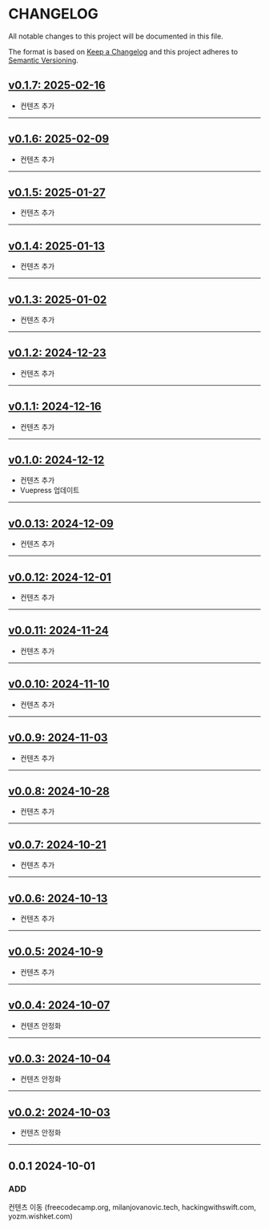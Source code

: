 # CHANGELOG

All notable changes to this project will be documented in this file.

The format is based on [Keep a Changelog](http://keepachangelog.com)
and this project adheres to [Semantic Versioning](http://semver.org).

## [v0.1.7: 2025-02-16][v0.1.7]

- 컨텐츠 추가

---

## [v0.1.6: 2025-02-09][v0.1.6]

- 컨텐츠 추가

---

## [v0.1.5: 2025-01-27][v0.1.5]

- 컨텐츠 추가

---

## [v0.1.4: 2025-01-13][v0.1.4]

- 컨텐츠 추가

---

## [v0.1.3: 2025-01-02][v0.1.3]

- 컨텐츠 추가

---

## [v0.1.2: 2024-12-23][v0.1.2]

- 컨텐츠 추가

---

## [v0.1.1: 2024-12-16][v0.1.1]

- 컨텐츠 추가

---

## [v0.1.0: 2024-12-12][v0.1.0]

- 컨텐츠 추가
- Vuepress 업데이트

---

## [v0.0.13: 2024-12-09][v0.0.13]

- 컨텐츠 추가

---

## [v0.0.12: 2024-12-01][v0.0.12]

- 컨텐츠 추가

---

## [v0.0.11: 2024-11-24][v0.0.11]

- 컨텐츠 추가

---

## [v0.0.10: 2024-11-10][v0.0.10]

- 컨텐츠 추가

---

## [v0.0.9: 2024-11-03][v0.0.9]

- 컨텐츠 추가

---

## [v0.0.8: 2024-10-28][v0.0.8]

- 컨텐츠 추가

---

## [v0.0.7: 2024-10-21][v0.0.7]

- 컨텐츠 추가

---

## [v0.0.6: 2024-10-13][v0.0.6]

- 컨텐츠 추가

---

## [v0.0.5: 2024-10-9][v0.0.5]

- 컨텐츠 추가

---

## [v0.0.4: 2024-10-07][v0.0.4]

- 컨텐츠 안정화

---

## [v0.0.3: 2024-10-04][v0.0.3]

- 컨텐츠 안정화

---

## [v0.0.2: 2024-10-03][v0.0.2]

- 컨텐츠 안정화

---

## 0.0.1 2024-10-01

### ADD

컨텐츠 이동 (freecodecamp.org, milanjovanovic.tech, hackingwithswift.com, yozm.wishket.com)

[v0.0.2]: https://github.com/chanhi2000/articles/compare/v0.0.1...v0.0.2
[v0.0.3]: https://github.com/chanhi2000/articles/compare/v0.0.2...v0.0.3
[v0.0.4]: https://github.com/chanhi2000/articles/compare/v0.0.3...v0.0.4
[v0.0.5]: https://github.com/chanhi2000/articles/compare/v0.0.4...v0.0.5
[v0.0.6]: https://github.com/chanhi2000/articles/compare/v0.0.5...v0.0.6
[v0.0.7]: https://github.com/chanhi2000/articles/compare/v0.0.6...v0.0.7
[v0.0.8]: https://github.com/chanhi2000/articles/compare/v0.0.7...v0.0.8
[v0.0.9]: https://github.com/chanhi2000/articles/compare/v0.0.8...v0.0.9
[v0.0.10]: https://github.com/chanhi2000/articles/compare/v0.0.9...v0.0.10
[v0.0.11]: https://github.com/chanhi2000/articles/compare/v0.0.10...v0.0.11
[v0.0.12]: https://github.com/chanhi2000/articles/compare/v0.0.11...v0.0.12
[v0.0.13]: https://github.com/chanhi2000/articles/compare/v0.0.12...v0.0.13
[v0.1.0]: https://github.com/chanhi2000/articles/compare/v0.0.13...v0.1.0
[v0.1.1]: https://github.com/chanhi2000/articles/compare/v0.1.0...v0.1.1
[v0.1.2]: https://github.com/chanhi2000/articles/compare/v0.1.1...v0.1.2
[v0.1.3]: https://github.com/chanhi2000/articles/compare/v0.1.2...v0.1.3
[v0.1.4]: https://github.com/chanhi2000/articles/compare/v0.1.3...v0.1.4
[v0.1.5]: https://github.com/chanhi2000/articles/compare/v0.1.4...v0.1.5
[v0.1.6]: https://github.com/chanhi2000/articles/compare/v0.1.5...v0.1.6
[v0.1.7]: https://github.com/chanhi2000/articles/compare/v0.1.6...v0.1.7